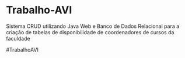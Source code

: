 # Trabalho-AVI
Sistema CRUD utilizando Java Web e Banco de Dados Relacional para a criação de tabelas de disponibilidade de coordenadores de cursos da faculdade

#TrabalhoAVI
